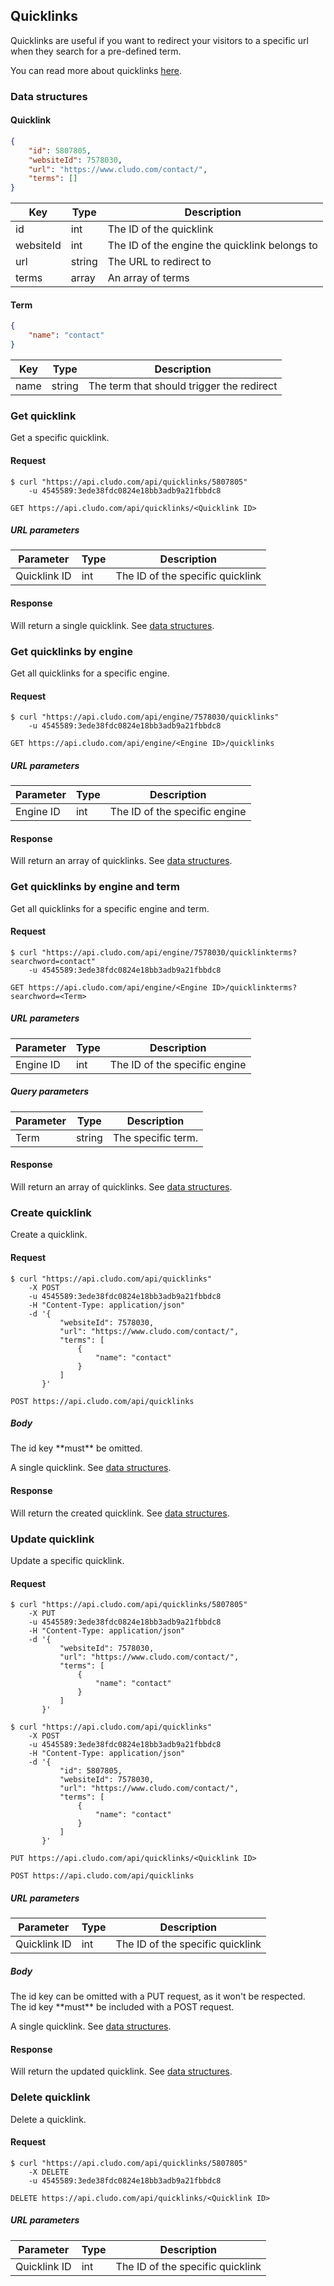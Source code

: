 <h2 id="tools_quicklinks">Quicklinks</h2>

Quicklinks are useful if you want to redirect your visitors to a specific url when they search for a pre-defined term.

<aside class="notice">You can read more about quicklinks <a href="https://help.cludo.com/how-to/how-to-set-up-quicklinks/" target="_blank">here</a>.</aside>

<h3 id="tools_quicklinks_dataStructures">Data structures</h3>

<h4>Quicklink</h4>

```json
{
    "id": 5807805,
    "websiteId": 7578030,
    "url": "https://www.cludo.com/contact/",
    "terms": []
}
```

Key | Type | Description
--- | --- | ---
id | int | The ID of the quicklink
websiteId | int | The ID of the engine the quicklink belongs to
url | string | The URL to redirect to
terms | array | An array of terms

<h4>Term</h4>

```json
{
    "name": "contact"
}
```

Key | Type | Description
--- | --- | ---
name | string | The term that should trigger the redirect

<h3 id="tools_quicklinks_getbyid">Get quicklink</h3>

Get a specific quicklink.

<h4>Request</h4>

```shell
$ curl "https://api.cludo.com/api/quicklinks/5807805"
    -u 4545589:3ede38fdc0824e18bb3adb9a21fbbdc8
```

`GET https://api.cludo.com/api/quicklinks/<Quicklink ID>`

<h5>URL parameters</h5>

Parameter | Type | Description
--- | --- | ---
Quicklink ID | int | The ID of the specific quicklink

<h4>Response</h4>

Will return a single quicklink. See [data structures](#tools_quicklinks_dataStructures).

<h3 id="tools_quicklinks_getbyengine">Get quicklinks by engine</h3>

Get all quicklinks for a specific engine.

<h4>Request</h4>

```shell
$ curl "https://api.cludo.com/api/engine/7578030/quicklinks"
    -u 4545589:3ede38fdc0824e18bb3adb9a21fbbdc8
```

`GET https://api.cludo.com/api/engine/<Engine ID>/quicklinks`

<h5>URL parameters</h5>

Parameter | Type | Description
--- | --- | ---
Engine ID | int | The ID of the specific engine

<h4>Response</h4>

Will return an array of quicklinks. See [data structures](#tools_quicklinks_dataStructures).

<h3 id="tools_quicklinks_getbyengineandterm">Get quicklinks by engine and term</h3>

Get all quicklinks for a specific engine and term.

<h4>Request</h4>

```shell
$ curl "https://api.cludo.com/api/engine/7578030/quicklinkterms?searchword=contact"
    -u 4545589:3ede38fdc0824e18bb3adb9a21fbbdc8
```

`GET https://api.cludo.com/api/engine/<Engine ID>/quicklinkterms?searchword=<Term>`

<h5>URL parameters</h5>

Parameter | Type | Description
--- | --- | ---
Engine ID | int | The ID of the specific engine

<h5>Query parameters</h5>

Parameter | Type | Description
--- | --- | ---
Term | string | The specific term.

<h4>Response</h4>

Will return an array of quicklinks. See [data structures](#tools_quicklinks_dataStructures).

<h3 id="tools_quicklinks_create">Create quicklink</h3>

Create a quicklink.

<h4>Request</h4>

```shell
$ curl "https://api.cludo.com/api/quicklinks"
    -X POST
    -u 4545589:3ede38fdc0824e18bb3adb9a21fbbdc8
    -H "Content-Type: application/json"
    -d '{
           "websiteId": 7578030,
           "url": "https://www.cludo.com/contact/",
           "terms": [
               {
                   "name": "contact"
               }
           ]
       }'
```

`POST https://api.cludo.com/api/quicklinks`

<h5>Body</h5>

<aside class="warning">The id key **must** be omitted.</aside>

A single quicklink. See [data structures](#tools_quicklinks_dataStructures).

<h4>Response</h4>

Will return the created quicklink. See [data structures](#tools_quicklinks_dataStructures).

<h3 id="tools_quicklinks_update">Update quicklink</h3>

Update a specific quicklink.

<h4>Request</h4>

```shell
$ curl "https://api.cludo.com/api/quicklinks/5807805"
    -X PUT
    -u 4545589:3ede38fdc0824e18bb3adb9a21fbbdc8
    -H "Content-Type: application/json"
    -d '{
           "websiteId": 7578030,
           "url": "https://www.cludo.com/contact/",
           "terms": [
               {
                   "name": "contact"
               }
           ]
       }'
```

```shell
$ curl "https://api.cludo.com/api/quicklinks"
    -X POST
    -u 4545589:3ede38fdc0824e18bb3adb9a21fbbdc8
    -H "Content-Type: application/json"
    -d '{
           "id": 5807805,
           "websiteId": 7578030,
           "url": "https://www.cludo.com/contact/",
           "terms": [
               {
                   "name": "contact"
               }
           ]
       }'
```

`PUT https://api.cludo.com/api/quicklinks/<Quicklink ID>`

`POST https://api.cludo.com/api/quicklinks`

<h5>URL parameters</h5>

Parameter | Type | Description
--- | --- | ---
Quicklink ID | int | The ID of the specific quicklink

<h5>Body</h5>

<aside class="notice">The id key can be omitted with a PUT request, as it won't be respected.</aside>
<aside class="warning">The id key **must** be included with a POST request.</aside>

A single quicklink. See [data structures](#tools_quicklinks_dataStructures).

<h4>Response</h4>

Will return the updated quicklink. See [data structures](#tools_quicklinks_dataStructures).

<h3 id="tools_quicklinks_delete">Delete quicklink</h3>

Delete a quicklink.

<h4>Request</h4>

```shell
$ curl "https://api.cludo.com/api/quicklinks/5807805"
    -X DELETE
    -u 4545589:3ede38fdc0824e18bb3adb9a21fbbdc8
```

`DELETE https://api.cludo.com/api/quicklinks/<Quicklink ID>`

<h5>URL parameters</h5>

Parameter | Type | Description
--- | --- | ---
Quicklink ID | int | The ID of the specific quicklink
